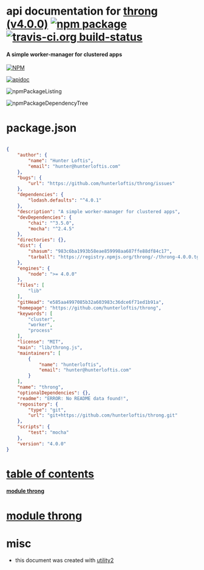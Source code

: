 # api documentation for  [throng (v4.0.0)](https://github.com/hunterloftis/throng)  [![npm package](https://img.shields.io/npm/v/npmdoc-throng.svg?style=flat-square)](https://www.npmjs.org/package/npmdoc-throng) [![travis-ci.org build-status](https://api.travis-ci.org/npmdoc/node-npmdoc-throng.svg)](https://travis-ci.org/npmdoc/node-npmdoc-throng)
#### A simple worker-manager for clustered apps

[![NPM](https://nodei.co/npm/throng.png?downloads=true)](https://www.npmjs.com/package/throng)

[![apidoc](https://npmdoc.github.io/node-npmdoc-throng/build/screenCapture.buildNpmdoc.browser._2Fhome_2Ftravis_2Fbuild_2Fnpmdoc_2Fnode-npmdoc-throng_2Ftmp_2Fbuild_2Fapidoc.html.png)](https://npmdoc.github.io/node-npmdoc-throng/build/apidoc.html)

![npmPackageListing](https://npmdoc.github.io/node-npmdoc-throng/build/screenCapture.npmPackageListing.svg)

![npmPackageDependencyTree](https://npmdoc.github.io/node-npmdoc-throng/build/screenCapture.npmPackageDependencyTree.svg)



# package.json

```json

{
    "author": {
        "name": "Hunter Loftis",
        "email": "hunter@hunterloftis.com"
    },
    "bugs": {
        "url": "https://github.com/hunterloftis/throng/issues"
    },
    "dependencies": {
        "lodash.defaults": "^4.0.1"
    },
    "description": "A simple worker-manager for clustered apps",
    "devDependencies": {
        "chai": "^3.5.0",
        "mocha": "^2.4.5"
    },
    "directories": {},
    "dist": {
        "shasum": "983c6ba1993b58eae859998aa687ffe88df84c17",
        "tarball": "https://registry.npmjs.org/throng/-/throng-4.0.0.tgz"
    },
    "engines": {
        "node": ">= 4.0.0"
    },
    "files": [
        "lib"
    ],
    "gitHead": "e585aa4997085b32a603983c36dce6f71ed1b91a",
    "homepage": "https://github.com/hunterloftis/throng",
    "keywords": [
        "cluster",
        "worker",
        "process"
    ],
    "license": "MIT",
    "main": "lib/throng.js",
    "maintainers": [
        {
            "name": "hunterloftis",
            "email": "hunter@hunterloftis.com"
        }
    ],
    "name": "throng",
    "optionalDependencies": {},
    "readme": "ERROR: No README data found!",
    "repository": {
        "type": "git",
        "url": "git+https://github.com/hunterloftis/throng.git"
    },
    "scripts": {
        "test": "mocha"
    },
    "version": "4.0.0"
}
```



# <a name="apidoc.tableOfContents"></a>[table of contents](#apidoc.tableOfContents)

#### [module throng](#apidoc.module.throng)



# <a name="apidoc.module.throng"></a>[module throng](#apidoc.module.throng)



# misc
- this document was created with [utility2](https://github.com/kaizhu256/node-utility2)
